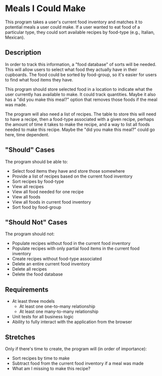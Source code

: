 # Meals I Could Make
This program takes a user's current food inventory and matches it to potential meals a user could make. If a user wanted to eat food of a particular type, they could sort available recipes by food-type (e.g., Italian, Mexican).

## Description
In order to track this information, a "food database" of sorts will be needed. This will allow users to select what food they actually have in their cupboards. The food could be sorted by food-group, so it's easier for users to find what food items they have.

This program should store selected food in a location to indicate what the user currently has available to make. It could track quantities. Maybe it also has a "did you make this meal?" option that removes those foods if the meal was made.

The program will also need a list of recipes. The table to store this will need to have a recipe, then a food-type associated with a given recipe, perhaps the amount of time it takes to make the recipe, and a way to list all foods needed to make this recipe. Maybe the "did you make this meal?" could go here, time dependent.

## "Should" Cases
The program should be able to:
- Select food items they have and store those somewhere
- Provide a list of recipes based on the current food inventory
- Sort recipes by food-type
- View all recipes
- View all food needed for one recipe
- View all foods
- View all foods in current food inventory
- Sort food by food-group


## "Should Not" Cases
The program should not:
- Populate recipes without food in the current food inventory
- Populate recipes with only partial food items in the current food inventory
- Create recipes without food-type associated
- Delete an entire current food inventory
- Delete all recipes
- Delete the food database

## Requirements
- At least three models
  - At least one one-to-many relationship
  - At least one many-to-many relationship
- Unit tests for all business logic
- Ability to fully interact with the application from the browser

## Stretches
Only if there's time to create, the program will (in order of importance):
- Sort recipes by time to make
- Subtract food from the current food inventory if a meal was made
- What am I missing to make this recipe?
